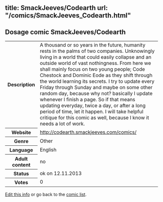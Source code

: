 title: SmackJeeves/Codearth
url: "/comics/SmackJeeves_Codearth.html"
---
Dosage comic SmackJeeves/Codearth
-----------------------------------------

<p id="msg"></p>
<script type="text/javascript">
if (window.location.search === '?edit_info_mail=sent_ok') {
  var elem = document.getElementById("msg");
  elem.innerHTML = 'Edited information sucessfully sent for review, which is usually done daily. Thanks!';
  elem.className = 'ok';
}
</script>
<table class="comicinfo">
<tr>
<th>Description</th><td>A thousand or so years in the future, humanity rests in the palms of two companies. Unknowingly living in a world that could easily collapse and an outside world of vast nothingness. From here we shall mainly focus on two young people; Code Chestock and Dominic Eode as they shift through the world learning its secrets. I try to update every Friday through Sunday and maybe on some other random day, because why not? basically I update whenever I finish a page. So if that means updating everyday, twice a day, or after a long period of time, let it happen. I will take helpful critique for this comic as well, because I know it needs a lot of work.</td>
</tr>
<tr>
<th>Website</th><td><a href="http://codearth.smackjeeves.com/comics/">http://codearth.smackjeeves.com/comics/</a></td>
</tr>
<tr>
<th>Genre</th><td>Other</td>
</tr>
<tr>
<th>Language</th><td>English</td>
</tr>
<tr>
<th>Adult content</th><td>no</td>
</tr>
<tr>
<th>Status</th><td>ok on 12.11.2013</td>
</tr>
<tr>
<th>Votes</th><td>0</td>
</tr>
</table>

[Edit this info](SmackJeeves_Codearth_edit.html) or go back to the [comic list](../comic-index.html).
